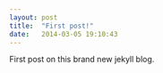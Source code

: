 ```yaml
---
layout: post
title:  "First post!"
date:   2014-03-05 19:10:43
---
```


First post on this brand new jekyll blog.

